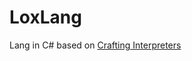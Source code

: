# LoxLang

Lang in C# based on [Crafting Interpreters](https://craftinginterpreters.com/contents.html)

